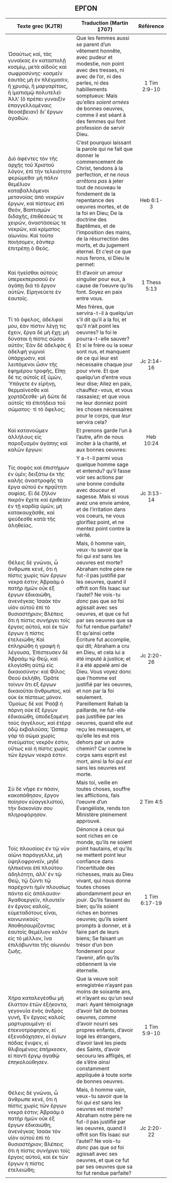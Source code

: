 <h2 align="center">ΕΡΓΟΝ</h2>

|Texte grec (KJTR)|Traduction (Martin 1707)|Référence|
|-----|-----|:---:
 Ὡσαύτως καὶ, τὰς γυναῖκας ἐν καταστολῇ κοσμίῳ, μετὰ αἰδοῦς καὶ σωφροσύνης· κοσμεῖν ἑαυτάς μὴ ἐν πλέγμασιν, ἢ χρυσῴ, ἢ μαργαρίταις, ἢ ἱματισμῷ πολυτελεῖ· Ἀλλʼ (ὃ πρέπει γυναιξὶν ἐπαγγελλομέναις θεοσέβειαν) διʼ ἔργων ἀγαθῶν.|Que les femmes aussi se parent d’un vêtement honnête, avec pudeur et modestie, non point avec des tresses, ni avec de l’or, ni des perles, ni des habillements somptueux: Mais _qu’elles soient ornées_ de bonnes oeuvres, comme il est séant à des femmes qui font profession de servir Dieu. |1 Tim 2:9-10|
 Διὸ ἀφέντες τὸν τῆς ἀρχῆς τοῦ Χριστοῦ λόγον, ἐπὶ τὴν τελειότητα φερώμεθα· μὴ πάλιν θεμέλιον καταβαλλόμενοι μετανοίας ἀπὸ νεκρῶν ἔργων, καὶ πίστεως ἐπὶ Θεόν, Βαπτισμῶν διδαχῆς, ἐπιθέσεώς τε χειρῶν, ἀναστάσεώς τε νεκρῶν, καὶ κρίματος αἰωνίου. Καὶ τοῦτο ποιήσομεν, ἐάνπερ ἐπιτρέπῃ ὁ Θεός.|C’est pourquoi laissant la parole qui ne fait que donner le commencement de Christ, tendons à la perfection, _et_ ne _nous arrêtons pas_ à jeter tout de nouveau le fondement de la repentance des oeuvres mortes, et de la foi en Dieu; De la doctrine des Baptêmes, et de l’imposition des mains, de la résurrection des morts, et du jugement éternel. Et c’est ce que nous ferons, si Dieu le permet: |Heb 6:1-3|
Καὶ ἡγεῖσθαι αὐτοὺς ὑπερεκπερισσοῦ ἐν ἀγάπῃ διὰ τὸ ἔργον αὐτῶν. Εἰρηνεύετε ἐν ἑαυτοῖς.|Et d’avoir un amour singulier pour eux, à cause de l’oeuvre qu’ils font. Soyez en paix entre vous.|1 Thess 5:13|
 Τί τὸ ὄφελος, ἀδελφοί μου, ἐὰν πίστιν λέγῃ τις ἔχειν, ἔργα δὲ μὴ ἔχῃ; μὴ δύναται ἡ πίστις σῶσαι αὐτόν; Ἐὰν δὲ ἀδελφὸς ἢ ἀδελφὴ γυμνοὶ ὑπάρχωσιν, καὶ λειπόμενοι ὦσιν τῆς ἐφημέρου τροφῆς,  Εἴπῃ δέ τις αὐτοῖς ἐξ ὑμῶν, Ὑπάγετε ἐν εἰρήνῃ, θερμαίνεσθε καὶ χορτάζεσθε· μὴ δῶτε δὲ αὐτοῖς τὰ ἐπιτήδεια τοῦ σώματος· τί τὸ ὄφελος;|Mes frères, que servira-t-il à quelqu’un s’il dit qu’il a la foi, et qu’il n’ait point les oeuvres? la foi le pourra-t-elle sauver? Et si le frère ou la soeur sont nus, et manquent de ce qui leur est nécessaire chaque jour pour vivre. Et que quelqu’un d’entre vous leur dise; Allez en paix, chauffez-vous, et vous rassasiez; et que vous ne leur donniez point les choses nécessaires pour le corps, que _leur_ servira cela? |Jc 2:14-16|
Καὶ κατανοῶμεν ἀλλήλους εἰς παροξυσμὸν ἀγάπης καὶ καλῶν ἔργων:|Et prenons garde l’un à l’autre, afin de nous inciter à la charité, et aux bonnes oeuvres:|Heb 10:24|
 Τίς σοφὸς καὶ ἐπιστήμων ἐν ὑμῖν; δειξάτω ἐκ τῆς καλῆς ἀναστροφῆς τὰ ἔργα αὐτοῦ ἐν πρᾳΰτητι σοφίας. Εἰ δὲ ζῆλον πικρὸν ἔχετε καὶ ἐριθείαν ἐν τῇ καρδίᾳ ὑμῶν, μὴ κατακαυχᾶσθε, καὶ ψεύδεσθε κατὰ τῆς ἀληθείας. |Y a-t-il parmi vous quelque homme sage et entendu? qu’il fasse voir ses actions par une bonne conduite avec douceur et sagesse. Mais si vous avez une envie amère, et de l’irritation dans vos coeurs, ne vous glorifiez point, et ne mentez point contre la vérité. |Jc 3:13-14|
 Θέλεις δὲ γνῶναι, ὦ ἄνθρωπε κενέ, ὅτι ἡ πίστις χωρὶς τῶν ἔργων νεκρά ἐστιν; Ἀβραὰμ ὁ πατὴρ ἡμῶν οὐκ ἐξ ἔργων ἐδικαιώθη, ἀνενέγκας Ἰσαὰκ τὸν υἱὸν αὐτοῦ ἐπὶ τὸ θυσιαστήριον; Βλέπεις ὅτι ἡ πίστις συνήργει τοῖς ἔργοις αὐτοῦ, καὶ ἐκ τῶν ἔργων ἡ πίστις ἐτελειώθη; Καὶ ἐπληρώθη ἡ γραφὴ ἡ λέγουσα, Ἐπίστευσεν δὲ Ἀβραὰμ τῷ Θεῷ, καὶ ἐλογίσθη αὐτῷ εἰς δικαιοσύνην: καὶ Φίλος Θεοῦ ἐκλήθη. Ὁρᾶτε τοίνυν ὅτι ἐξ ἔργων δικαιοῦται ἄνθρωπος, καὶ οὐκ ἐκ πίστεως μόνον. Ὁμοίως δὲ καὶ Ῥαὰβ ἡ πόρνη οὐκ ἐξ ἔργων ἐδικαιώθη, ὑποδεξαμένη τοὺς ἀγγέλους, καὶ ἑτέρᾳ ὁδῷ ἐκβαλοῦσα; Ὥσπερ γὰρ τὸ σῶμα χωρὶς πνεύματος νεκρόν ἐστιν, οὕτως καὶ ἡ πίστις χωρὶς τῶν ἔργων νεκρά ἐστιν.|Mais, ô homme vain, veux-tu savoir que la foi _qui est_ sans les oeuvres est morte? Abraham notre père ne fut-il pas justifié par les oeuvres, quand il offrit son fils Isaac sur l’autel? Ne vois-tu _donc_ pas que _sa_ foi agissait avec ses oeuvres, et que ce fut par ses oeuvres que sa foi fut rendue parfaite? Et qu’ainsi cette Écriture fut accomplie, qui dit; Abraham a cru en Dieu, et cela lui a été imputé à justice; et il a été appelé ami de Dieu. Vous voyez donc que l’homme est justifié par les oeuvres, et non par la foi seulement. Pareillement Rahab la paillarde, ne fut-elle pas justifiée par les oeuvres, quand elle eut reçu les messagers, et qu’elle les eut mis dehors par un autre chemin? Car comme le corps sans esprit est mort, ainsi la foi _qui est_ sans les oeuvres est morte. |Jc 2:20-26|
Σὺ δὲ νῆφε ἐν πάσιν, κακοπάθησον, ἔργον ποίησον εὐαγγελιστοῦ, τὴν διακονίαν σου πληροφόρησον.|Mais toi, veille en toutes choses, souffre les afflictions, fais l’oeuvre d’un Évangéliste, rends ton Ministère pleinement approuvé.|2 Tim 4:5|
 Τοῖς πλουσίοις ἐν τῷ νῦν αἰῶνι παράγγελλε, μὴ ὑψηλοφρονεῖν, μηδὲ ἠλπικέναι ἐπὶ πλούτου ἀδηλότητι, ἀλλʼ ἐν τῷ Θεῷ, τῷ ζῶντι τῷ παρέχοντι ἡμῖν πλουσίως πάντα εἰς ἀπόλαυσιν· Ἀγαθοεργεῖν, πλουτεῖν ἐν ἔργοις καλοῖς, εὐμεταδότους εἶναι, κοινωνικούς· Ἀποθησαυρίζοντας ἑαυτοῖς θεμέλιον καλὸν εἰς τὸ μέλλον, ἵνα ἐπιλάβωνται τῆς αἰωνιόυ ζωῆς.|Dénonce à ceux qui sont riches en ce monde, qu’ils ne soient point hautains, et qu’ils ne mettent point leur confiance dans l’incertitude des richesses, mais au Dieu vivant, qui nous donne toutes choses abondamment pour en jouir. Qu’ils fassent du bien; qu’ils soient riches en bonnes oeuvres; qu’ils soient prompts à donner, et à faire part de leurs biens; Se faisant un trésor d’un bon fondement pour l’avenir, afin qu’ils obtiennent la vie éternelle. |1 Tim 6:17-19|
 Χήρα καταλεγέσθω μὴ ἔλαττον ἐτῶν ἑξήκοντα, γεγονυῖα ἑνὸς ἀνδρὸς γυνή, Ἐν ἔργοις καλοῖς μαρτυρουμένη· εἰ ἐτεκνοτρόφησεν, εἰ ἐξενοδόχησεν, εἰ ἁγίων πόδας ἔνιψεν, εἰ θλιβομένοις ἐπήρκεσεν, εἰ παντὶ ἔργῳ ἀγαθῷ ἐπηκολούθησεν.|Que la veuve soit enregistrée n’ayant pas moins de soixante ans, et n’ayant eu qu’un seul mari: Ayant témoignage d’avoir fait de bonnes oeuvres, _comme_ d’avoir nourri ses propres enfants, d’avoir logé les étrangers, d’avoir lavé les pieds des Saints, d’avoir secouru les affligés, et de s’être _ainsi_ constamment appliquée à toute sorte de bonnes oeuvres. |1 Tim 5:9-10|
 Θέλεις δὲ γνῶναι, ὦ ἄνθρωπε κενέ, ὅτι ἡ πίστις χωρὶς τῶν ἔργων νεκρά ἐστιν; Ἀβραὰμ ὁ πατὴρ ἡμῶν οὐκ ἐξ ἔργων ἐδικαιώθη, ἀνενέγκας Ἰσαὰκ τὸν υἱὸν αὐτοῦ ἐπὶ τὸ θυσιαστήριον; Βλέπεις ὅτι ἡ πίστις συνήργει τοῖς ἔργοις αὐτοῦ, καὶ ἐκ τῶν ἔργων ἡ πίστις ἐτελειώθη;|Mais, ô homme vain, veux-tu savoir que la foi _qui est_ sans les oeuvres est morte? Abraham notre père ne fut-il pas justifié par les oeuvres, quand il offrit son fils Isaac sur l’autel? Ne vois-tu _donc_ pas que _sa_ foi agissait avec ses oeuvres, et que ce fut par ses oeuvres que sa foi fut rendue parfaite? |Jc 2:20-22|
